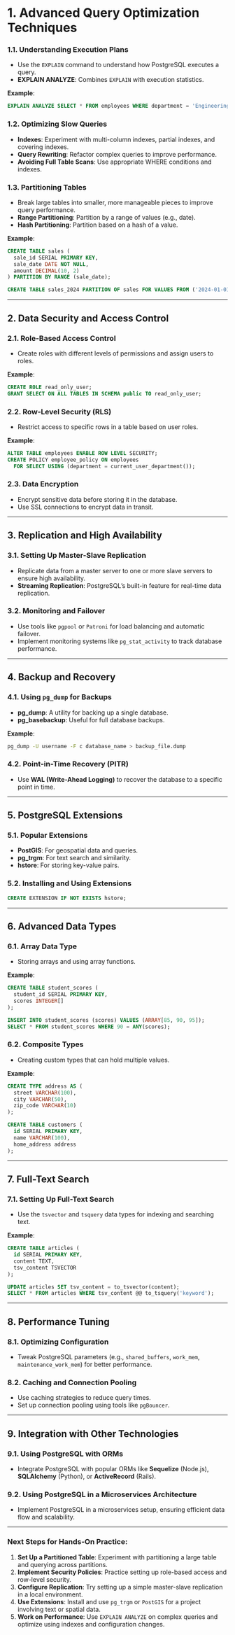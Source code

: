 # 1. **Advanced Query Optimization Techniques**

### 1.1. **Understanding Execution Plans**
- Use the `EXPLAIN` command to understand how PostgreSQL executes a query.
- **EXPLAIN ANALYZE**: Combines `EXPLAIN` with execution statistics.

**Example**:
```sql
EXPLAIN ANALYZE SELECT * FROM employees WHERE department = 'Engineering';
```

### 1.2. **Optimizing Slow Queries**
- **Indexes**: Experiment with multi-column indexes, partial indexes, and covering indexes.
- **Query Rewriting**: Refactor complex queries to improve performance.
- **Avoiding Full Table Scans**: Use appropriate WHERE conditions and indexes.

### 1.3. **Partitioning Tables**
- Break large tables into smaller, more manageable pieces to improve query performance.
- **Range Partitioning**: Partition by a range of values (e.g., date).
- **Hash Partitioning**: Partition based on a hash of a value.

**Example**:
```sql
CREATE TABLE sales (
  sale_id SERIAL PRIMARY KEY,
  sale_date DATE NOT NULL,
  amount DECIMAL(10, 2)
) PARTITION BY RANGE (sale_date);

CREATE TABLE sales_2024 PARTITION OF sales FOR VALUES FROM ('2024-01-01') TO ('2025-01-01');
```

---

## 2. **Data Security and Access Control**

### 2.1. **Role-Based Access Control**
- Create roles with different levels of permissions and assign users to roles.
  
**Example**:
```sql
CREATE ROLE read_only_user;
GRANT SELECT ON ALL TABLES IN SCHEMA public TO read_only_user;
```

### 2.2. **Row-Level Security (RLS)**
- Restrict access to specific rows in a table based on user roles.

**Example**:
```sql
ALTER TABLE employees ENABLE ROW LEVEL SECURITY;
CREATE POLICY employee_policy ON employees
  FOR SELECT USING (department = current_user_department());
```

### 2.3. **Data Encryption**
- Encrypt sensitive data before storing it in the database.
- Use SSL connections to encrypt data in transit.

---

## 3. **Replication and High Availability**

### 3.1. **Setting Up Master-Slave Replication**
- Replicate data from a master server to one or more slave servers to ensure high availability.
- **Streaming Replication**: PostgreSQL’s built-in feature for real-time data replication.

### 3.2. **Monitoring and Failover**
- Use tools like `pgpool` or `Patroni` for load balancing and automatic failover.
- Implement monitoring systems like `pg_stat_activity` to track database performance.

---

## 4. **Backup and Recovery**

### 4.1. **Using `pg_dump` for Backups**
- **pg_dump**: A utility for backing up a single database.
- **pg_basebackup**: Useful for full database backups.

**Example**:
```bash
pg_dump -U username -F c database_name > backup_file.dump
```

### 4.2. **Point-in-Time Recovery (PITR)**
- Use **WAL (Write-Ahead Logging)** to recover the database to a specific point in time.

---

## 5. **PostgreSQL Extensions**

### 5.1. **Popular Extensions**
- **PostGIS**: For geospatial data and queries.
- **pg_trgm**: For text search and similarity.
- **hstore**: For storing key-value pairs.

### 5.2. **Installing and Using Extensions**
```sql
CREATE EXTENSION IF NOT EXISTS hstore;
```

---

## 6. **Advanced Data Types**

### 6.1. **Array Data Type**
- Storing arrays and using array functions.

**Example**:
```sql
CREATE TABLE student_scores (
  student_id SERIAL PRIMARY KEY,
  scores INTEGER[]
);

INSERT INTO student_scores (scores) VALUES (ARRAY[85, 90, 95]);
SELECT * FROM student_scores WHERE 90 = ANY(scores);
```

### 6.2. **Composite Types**
- Creating custom types that can hold multiple values.

**Example**:
```sql
CREATE TYPE address AS (
  street VARCHAR(100),
  city VARCHAR(50),
  zip_code VARCHAR(10)
);

CREATE TABLE customers (
  id SERIAL PRIMARY KEY,
  name VARCHAR(100),
  home_address address
);
```

---

## 7. **Full-Text Search**

### 7.1. **Setting Up Full-Text Search**
- Use the `tsvector` and `tsquery` data types for indexing and searching text.

**Example**:
```sql
CREATE TABLE articles (
  id SERIAL PRIMARY KEY,
  content TEXT,
  tsv_content TSVECTOR
);

UPDATE articles SET tsv_content = to_tsvector(content);
SELECT * FROM articles WHERE tsv_content @@ to_tsquery('keyword');
```

---

## 8. **Performance Tuning**

### 8.1. **Optimizing Configuration**
- Tweak PostgreSQL parameters (e.g., `shared_buffers`, `work_mem`, `maintenance_work_mem`) for better performance.

### 8.2. **Caching and Connection Pooling**
- Use caching strategies to reduce query times.
- Set up connection pooling using tools like `pgBouncer`.

---

## 9. **Integration with Other Technologies**

### 9.1. **Using PostgreSQL with ORMs**
- Integrate PostgreSQL with popular ORMs like **Sequelize** (Node.js), **SQLAlchemy** (Python), or **ActiveRecord** (Rails).

### 9.2. **Using PostgreSQL in a Microservices Architecture**
- Implement PostgreSQL in a microservices setup, ensuring efficient data flow and scalability.

---

### Next Steps for Hands-On Practice:

1. **Set Up a Partitioned Table**: Experiment with partitioning a large table and querying across partitions.
2. **Implement Security Policies**: Practice setting up role-based access and row-level security.
3. **Configure Replication**: Try setting up a simple master-slave replication in a local environment.
4. **Use Extensions**: Install and use `pg_trgm` or `PostGIS` for a project involving text or spatial data.
5. **Work on Performance**: Use `EXPLAIN ANALYZE` on complex queries and optimize using indexes and configuration changes.

